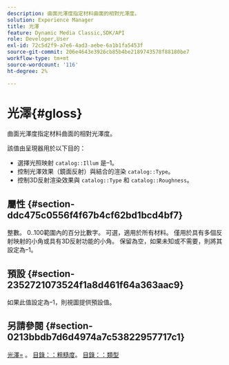 ```yaml
---
description: 曲面光澤度指定材料曲面的相對光澤度。
solution: Experience Manager
title: 光澤
feature: Dynamic Media Classic,SDK/API
role: Developer,User
exl-id: 72c5d2f9-a7e6-4ad3-aebe-6a1b1fa5453f
source-git-commit: 206e4643e3926cb85b4be2189743578f88180be7
workflow-type: tm+mt
source-wordcount: '116'
ht-degree: 2%

---
```


# 光澤{#gloss}

曲面光澤度指定材料曲面的相對光澤度。

該值由呈現器用於以下目的：

* 選擇光照映射 `catalog::Illum` 是–1。
* 控制光澤效果（鏡面反射）與結合的渲染 `catalog::Type`。
* 控制3D反射渲染效果與 `catalog::Type` 和 `catalog::Roughness`。

## 屬性 {#section-ddc475c0556f4f67b4cf62bd1bcd4bf7}

整數。 0..100範圍內的百分比數字。 可選，適用於所有材料。 僅用於具有多個反射映射的小角或具有3D反射功能的小角。 保留為空，如果未知或不需要，則將其設定為–1。

## 預設 {#section-2352721073524f1a8d461f64a363aac9}

如果此值設定為–1，則視圖提供預設值。

## 另請參閱 {#section-0213bbdb7d6d4974a7c53822957717c1}

[光澤=](../../../../../ir-api/http-protocol/image-rendering-api-ref/c-ir-http-protocol-ref/c-ir-http-protocol-command-reference/r-ir-http-gloss.md#reference-325aef2ee51e4e1584a06047427340ca) 。 [目錄：：粗糙度](../../../../../ir-api/material-cat/image-rendering-api-ref/c-ir-material-catalog/c-ir-material-data-reference/r-ir-roughness.md#reference-79f748ac642745e3b81795a99f61fa99)。 [目錄：：類型](../../../../../ir-api/material-cat/image-rendering-api-ref/c-ir-material-catalog/c-ir-material-data-reference/r-ir-cat-type.md#reference-9bea147dda9f4e74bc0ec79dcc0d9161)
